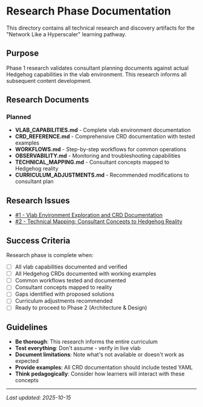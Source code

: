 # Research Phase Documentation

This directory contains all technical research and discovery artifacts for the "Network Like a Hyperscaler" learning pathway.

## Purpose

Phase 1 research validates consultant planning documents against actual Hedgehog capabilities in the vlab environment. This research informs all subsequent content development.

## Research Documents

### Planned
- **VLAB_CAPABILITIES.md** - Complete vlab environment documentation
- **CRD_REFERENCE.md** - Comprehensive CRD documentation with tested examples
- **WORKFLOWS.md** - Step-by-step workflows for common operations
- **OBSERVABILITY.md** - Monitoring and troubleshooting capabilities
- **TECHNICAL_MAPPING.md** - Consultant concepts mapped to Hedgehog reality
- **CURRICULUM_ADJUSTMENTS.md** - Recommended modifications to consultant plan

## Research Issues

- [#1 - Vlab Environment Exploration and CRD Documentation](https://github.com/afewell-hh/learn-content-scratchpad/issues/1)
- [#2 - Technical Mapping: Consultant Concepts to Hedgehog Reality](https://github.com/afewell-hh/learn-content-scratchpad/issues/2)

## Success Criteria

Research phase is complete when:
- [ ] All vlab capabilities documented and verified
- [ ] All Hedgehog CRDs documented with working examples
- [ ] Common workflows tested and documented
- [ ] Consultant concepts mapped to reality
- [ ] Gaps identified with proposed solutions
- [ ] Curriculum adjustments recommended
- [ ] Ready to proceed to Phase 2 (Architecture & Design)

## Guidelines

- **Be thorough**: This research informs the entire curriculum
- **Test everything**: Don't assume - verify in live vlab
- **Document limitations**: Note what's not available or doesn't work as expected
- **Provide examples**: All CRD documentation should include tested YAML
- **Think pedagogically**: Consider how learners will interact with these concepts

---

*Last updated: 2025-10-15*
